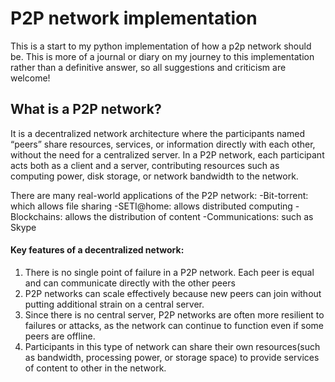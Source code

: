# P2P network implementation
 This is a start to my python implementation of how a p2p network should be. This is more of a journal or diary on my journey to this implementation rather than a definitive answer, so all suggestions and criticism are welcome!

## What is a P2P network?
It is a decentralized network architecture where the participants named “peers” share resources, services, or information directly with each other, without the need for a centralized server.
In a P2P network, each participant acts both as a client and a server, contributing resources such as computing power, disk storage, or network bandwidth to the network.

There are many real-world applications of the P2P network:
-Bit-torrent: which allows file sharing
-SETI@home: allows distributed computing
-Blockchains: allows the distribution of content
-Communications: such as Skype

#### Key features of a decentralized network:
1. There is no single point of failure in a P2P network. Each peer is equal and can communicate directly with the other peers
2. P2P networks can scale effectively because new peers can join without putting additional strain on a central server.
3. Since there is no central server, P2P networks are often more resilient to failures or attacks, as the network can continue to function even if some peers are offline.
4. Participants in this type of network can share their own resources(such as bandwidth, processing power, or storage space) to provide services of content to other in the network.
